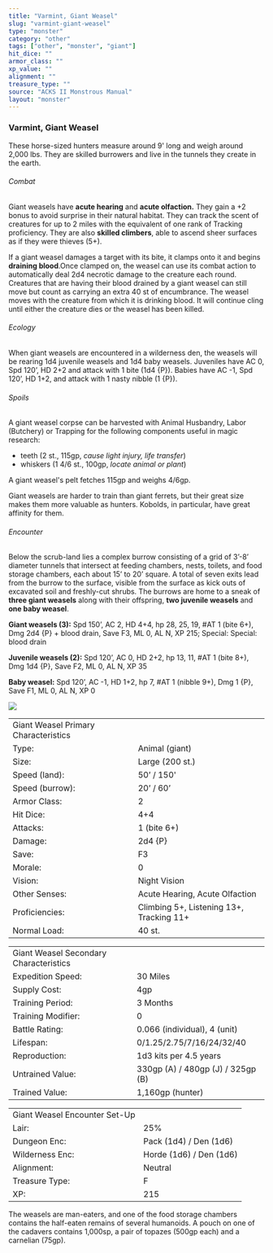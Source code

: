```yaml
---
title: "Varmint, Giant Weasel"
slug: "varmint-giant-weasel"
type: "monster"
category: "other"
tags: ["other", "monster", "giant"]
hit_dice: ""
armor_class: ""
xp_value: ""
alignment: ""
treasure_type: ""
source: "ACKS II Monstrous Manual"
layout: "monster"
---
```


### Varmint, Giant Weasel

These horse-sized hunters measure around 9' long and weigh around 2,000 lbs. They are skilled
burrowers and live in the tunnels they create in the earth.

###### Combat

Giant weasels have **acute hearing** and **acute olfaction.** They gain a +2 bonus to avoid
surprise in their natural habitat. They can track the scent of creatures for up to 2 miles with the
equivalent of one rank of Tracking proficiency. They are also **skilled climbers**, able to ascend
sheer surfaces as if they were thieves (5+).

If a giant weasel damages a target with its bite, it clamps onto it and begins **draining
blood**.Once clamped on, the weasel can use its combat action to automatically deal 2d4 necrotic
damage to the creature each round. Creatures that are having their blood drained by a giant weasel
can still move but count as carrying an extra 40 st of encumbrance. The weasel moves with the
creature from which it is drinking blood. It will continue cling until either the creature dies or
the weasel has been killed.

###### Ecology

When giant weasels are encountered in a wilderness den, the weasels will be rearing 1d4 juvenile
weasels and 1d4 baby weasels. Juveniles have AC 0, Spd 120’, HD 2+2 and attack with 1 bite (1d4
{P}). Babies have AC -1, Spd 120’, HD 1+2, and attack with 1 nasty nibble (1 {P}).

###### Spoils

A giant weasel corpse can be harvested with Animal Husbandry, Labor (Butchery) or Trapping for the
following components useful in magic research:

* teeth (2 st., 115gp, *cause light injury, life transfer*)
* whiskers (1 4/6 st., 100gp, *locate animal or plant*)

A giant weasel's pelt fetches 115gp and weighs 4/6gp.

Giant weasels are harder to train than giant ferrets, but their great size makes them more valuable
as hunters. Kobolds, in particular, have great affinity for them.

###### Encounter

Below the scrub-land lies a complex burrow consisting of a grid of 3’-8’ diameter tunnels that
intersect at feeding chambers, nests, toilets, and food storage chambers, each about 15’ to 20’
square. A total of seven exits lead from the burrow to the surface, visible from the surface as kick
outs of excavated soil and freshly-cut shrubs. The burrows are home to a sneak of **three giant
weasels** along with their offspring, **two juvenile weasels** and **one baby weasel**.

**Giant weasels (3):** Spd 150’, AC 2, HD 4+4, hp 28, 25, 19, #AT 1 (bite 6+), Dmg 2d4 {P} + blood
drain, Save F3, ML 0, AL N, XP 215; Special: Special: blood drain

**Juvenile weasels (2):** Spd 120’, AC 0, HD 2+2, hp 13, 11, #AT 1 (bite 8+), Dmg 1d4 {P}, Save F2,
ML 0, AL N, XP 35

**Baby weasel:** Spd 120’, AC -1, HD 1+2, hp 7, #AT 1 (nibble 9+), Dmg 1 {P}, Save F1, ML 0, AL N,
XP 0

![](data:image/png;base64...)

|  |  |
| --- | --- |
| Giant Weasel Primary Characteristics | |
| Type: | Animal (giant) |
| Size: | Large (200 st.) |
| Speed (land): | 50’ / 150' |
| Speed (burrow): | 20’ / 60’ |
| Armor Class: | 2 |
| Hit Dice: | 4+4 |
| Attacks: | 1 (bite 6+) |
| Damage: | 2d4 {P} |
| Save: | F3 |
| Morale: | 0 |
| Vision: | Night Vision |
| Other Senses: | Acute Hearing, Acute Olfaction |
| Proficiencies: | Climbing 5+, Listening 13+, Tracking 11+ |
| Normal Load: | 40 st. |

|  |  |
| --- | --- |
| Giant Weasel Secondary Characteristics | |
| Expedition Speed: | 30 Miles |
| Supply Cost: | 4gp |
| Training Period: | 3 Months |
| Training Modifier: | 0 |
| Battle Rating: | 0.066 (individual), 4 (unit) |
| Lifespan: | 0/1.25/2.75/7/16/24/32/40 |
| Reproduction: | 1d3 kits per 4.5 years |
| Untrained Value: | 330gp (A) / 480gp (J) / 325gp (B) |
| Trained Value: | 1,160gp (hunter) |

|  |  |
| --- | --- |
| Giant Weasel Encounter Set-Up | |
| Lair: | 25% |
| Dungeon Enc: | Pack (1d4) / Den (1d6) |
| Wilderness Enc: | Horde (1d6) / Den (1d6) |
| Alignment: | Neutral |
| Treasure Type: | F |
| XP: | 215 |

The weasels are man-eaters, and one of the food storage chambers contains the half-eaten remains of
several humanoids. A pouch on one of the cadavers contains 1,000sp, a pair of topazes (500gp each)
and a carnelian (75gp).
